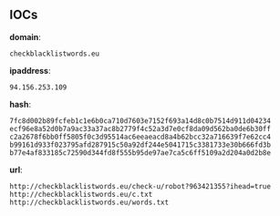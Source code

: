 
## IOCs

__domain__:

```text
checkblacklistwords.eu
```
__ipaddress__:

```text
94.156.253.109
```
__hash__:

```text
7fc8d002b89fcfeb1c1e6b0ca710d7603e7152f693a14d8c0b7514d911d04234
ecf96e8a52d0b7a9ac33a37ac8b2779f4c52a3d7e0cf8da09d562ba0de6b30ff
c2a2678f6bb0ff5805f0c3d95514ac6eeaeacd8a4b62bcc32a716639f7e62cc4
b99161d933f023795afd287915c50a92df244e5041715c3381733e30b666fd3b
b77e4af833185c72590d344fd8f555b95de97ae7ca5c6ff5109a2d204a0d2b8e
```
__url__:

```text
http://checkblacklistwords.eu/check-u/robot?963421355?ihead=true
http://checkblacklistwords.eu/c.txt
http://checkblacklistwords.eu/words.txt
```